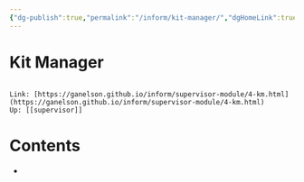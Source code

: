 ```yaml
---
{"dg-publish":true,"permalink":"/inform/kit-manager/","dgHomeLink":true,"dgPassFrontmatter":false}
---
```


# Kit Manager
```ad-info

Link: [https://ganelson.github.io/inform/supervisor-module/4-km.html](https://ganelson.github.io/inform/supervisor-module/4-km.html)
Up: [[supervisor]]
```

# Contents
- 